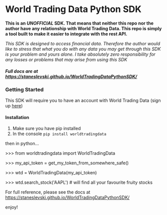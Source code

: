 # World Trading Data Python SDK

**This is an _UNOFFICIAL_ SDK. That means that neither this repo nor the author have any 
relationship with World Trading Data. This repo is simply a tool built to make it easier to 
integrate with the rest API.**

_This SDK is designed to access financial data. Therefore the author would like to stress that 
what you do with any data you may get through this SDK is your problem and yours alone. I take 
absolutely zero responsibility for any losses or problems that may arise from using this SDK_

##### Full docs are at https://staneslevski.github.io/WorldTradingDataPythonSDK/



### Getting Started

This SDK will require you to have an account with World Trading Data (sign up 
[here](https://www.worldtradingdata.com))

#### Installation
1.  Make sure you have pip installed
2.  In the console `pip install worldtradingdata`

then in python...

\>>> from worldtradingdata import WorldTradingData

\>>> my_api_token = get_my_token_from_somewhere_safe()

\>>> wtd = WorldTradingData(my_api_token)

\>>> wtd.search_stock('AAPL')
\# will find all your favourite fruity stocks


For full reference, please see the docs at https://staneslevski.github.io/WorldTradingDataPythonSDK/

enjoy!


